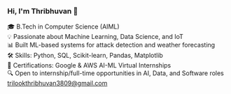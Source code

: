 ### Hi, I'm Thribhuvan 👋  
🎓 B.Tech in Computer Science (AIML)  
💡 Passionate about Machine Learning, Data Science, and IoT  
📊 Built ML-based systems for attack detection and weather forecasting  
🛠️ Skills: Python, SQL, Scikit-learn, Pandas, Matplotlib  
📄 Certifications: Google & AWS AI-ML Virtual Internships  
🔍 Open to internship/full-time opportunities in AI, Data, and Software roles 
    trilookthribhuvan3809@gmail.com 

